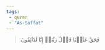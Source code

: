 ```yaml
---
tags: 
 - quran 
 - "As-Saffat"
---
```


> فَحَقَّ عَلَيۡنَا قَوۡلُ رَبِّنَآۖ إِنَّا لَذَآئِقُونَ
